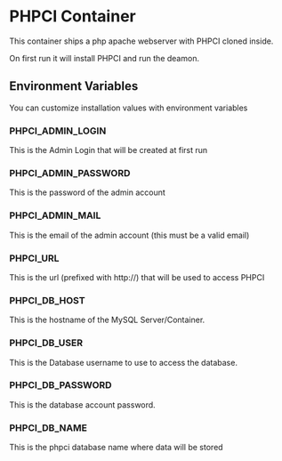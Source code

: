 # PHPCI Container #

This container ships a php apache webserver with PHPCI cloned inside.

On first run it will install PHPCI and run the deamon.

## Environment Variables ##

You can customize installation values with environment variables

### PHPCI_ADMIN_LOGIN ###
This is the Admin Login that will be created at first run
### PHPCI_ADMIN_PASSWORD ###
This is the password of the admin account
### PHPCI_ADMIN_MAIL ###
This is the email of the admin account (this must be a valid email)
### PHPCI_URL ###
This is the url (prefixed with http://) that will be used to access PHPCI
### PHPCI_DB_HOST ###
This is the hostname of the MySQL Server/Container.
### PHPCI_DB_USER ###
This is the Database username to use to access the database.
### PHPCI_DB_PASSWORD ###
This is the database account password.
### PHPCI_DB_NAME ###
This is the phpci database name where data will be stored